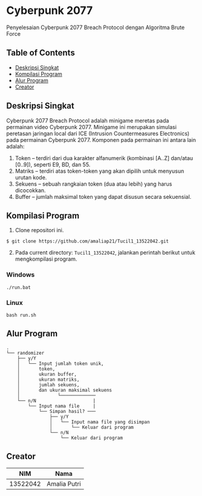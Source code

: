 # Cyberpunk 2077

Penyelesaian Cyberpunk 2077 Breach Protocol dengan Algoritma Brute Force

## Table of Contents

- [Deskripsi Singkat](#deskripsi-singkat)
- [Kompilasi Program](#kompilasi-program)
- [Alur Program](#alur-program)
- [Creator](#creator)

## Deskripsi Singkat

Cyberpunk 2077 Breach Protocol adalah minigame meretas pada permainan video Cyberpunk 2077. Minigame ini merupakan simulasi peretasan jaringan local dari ICE (Intrusion Countermeasures Electronics) pada permainan Cyberpunk 2077. Komponen pada permainan ini antara lain adalah:

1. Token – terdiri dari dua karakter alfanumerik (kombinasi [A..Z] dan/atau [0..9]), seperti E9, BD, dan 55.
2. Matriks – terdiri atas token-token yang akan dipilih untuk menyusun urutan kode.
3. Sekuens – sebuah rangkaian token (dua atau lebih) yang harus dicocokkan.
4. Buffer – jumlah maksimal token yang dapat disusun secara sekuensial.

## Kompilasi Program

1. Clone repositori ini.

```
$ git clone https://github.com/amaliap21/Tucil1_13522042.git
```

2. Pada current directory: `Tucil1_13522042`, jalankan perintah berikut untuk mengkompilasi program.

### Windows

```
./run.bat
```

### Linux

```
bash run.sh
```

## Alur Program

```
.
└── randomizer
    ├── y/Y
    │   └── Input jumlah token unik,
    │       token,
    │       ukuran buffer,
    │       ukuran matriks,
    │       jumlah sekuens,
    │       dan ukuran maksimal sekuens
    │              └─────────────
    └── n/N                     |
        └── Input nama file     |
            └── Simpan hasil? ───
                ├── y/Y
                │   └── Input nama file yang disimpan
                │       └── Keluar dari program
                └── n/N
                    └── Keluar dari program

```

## Creator

| **NIM**  |   **Nama**   |
| :------: | :----------: |
| 13522042 | Amalia Putri |
